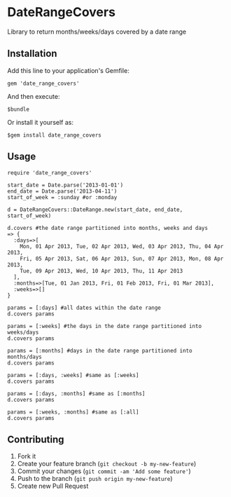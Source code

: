 # DateRangeCovers

Library to return months/weeks/days covered by a date range

## Installation

Add this line to your application's Gemfile:

    gem 'date_range_covers'

And then execute:

    $bundle

Or install it yourself as:

    $gem install date_range_covers

## Usage

    require 'date_range_covers'

    start_date = Date.parse('2013-01-01')
    end_date = Date.parse('2013-04-11')
    start_of_week = :sunday #or :monday

    d = DateRangeCovers::DateRange.new(start_date, end_date, start_of_week)

    d.covers #the date range partitioned into months, weeks and days
    => {
      :days=>[
        Mon, 01 Apr 2013, Tue, 02 Apr 2013, Wed, 03 Apr 2013, Thu, 04 Apr 2013,
        Fri, 05 Apr 2013, Sat, 06 Apr 2013, Sun, 07 Apr 2013, Mon, 08 Apr 2013,
        Tue, 09 Apr 2013, Wed, 10 Apr 2013, Thu, 11 Apr 2013
      ],
      :months=>[Tue, 01 Jan 2013, Fri, 01 Feb 2013, Fri, 01 Mar 2013],
      :weeks=>[]
    }

    params = [:days] #all dates within the date range
    d.covers params

    params = [:weeks] #the days in the date range partitioned into weeks/days
    d.covers params

    params = [:months] #days in the date range partitioned into months/days
    d.covers params

    params = [:days, :weeks] #same as [:weeks]
    d.covers params

    params = [:days, :months] #same as [:months]
    d.covers params

    params = [:weeks, :months] #same as [:all]
    d.covers params

## Contributing

1. Fork it
2. Create your feature branch (`git checkout -b my-new-feature`)
3. Commit your changes (`git commit -am 'Add some feature'`)
4. Push to the branch (`git push origin my-new-feature`)
5. Create new Pull Request

